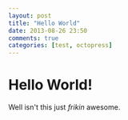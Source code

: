 ```yaml
---
layout: post
title: "Hello World"
date: 2013-08-26 23:50
comments: true
categories: [test, octopress]
---
```


# Hello World!

Well isn't this just *frikin* awesome.
